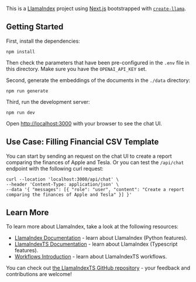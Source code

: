 This is a [LlamaIndex](https://www.llamaindex.ai/) project using [Next.js](https://nextjs.org/) bootstrapped with [`create-llama`](https://github.com/run-llama/LlamaIndexTS/tree/main/packages/create-llama).

## Getting Started

First, install the dependencies:

```
npm install
```

Then check the parameters that have been pre-configured in the `.env` file in this directory.
Make sure you have the `OPENAI_API_KEY` set.

Second, generate the embeddings of the documents in the `./data` directory:

```
npm run generate
```

Third, run the development server:

```
npm run dev
```

Open [http://localhost:3000](http://localhost:3000) with your browser to see the chat UI.

## Use Case: Filling Financial CSV Template

You can start by sending an request on the chat UI to create a report comparing the finances of Apple and Tesla.
Or you can test the `/api/chat` endpoint with the following curl request:

```
curl --location 'localhost:3000/api/chat' \
--header 'Content-Type: application/json' \
--data '{ "messages": [{ "role": "user", "content": "Create a report comparing the finances of Apple and Tesla" }] }'
```

## Learn More

To learn more about LlamaIndex, take a look at the following resources:

- [LlamaIndex Documentation](https://docs.llamaindex.ai) - learn about LlamaIndex (Python features).
- [LlamaIndexTS Documentation](https://ts.llamaindex.ai/docs/llamaindex) - learn about LlamaIndex (Typescript features).
- [Workflows Introduction](https://ts.llamaindex.ai/docs/llamaindex/guide/workflow) - learn about LlamaIndexTS workflows.

You can check out [the LlamaIndexTS GitHub repository](https://github.com/run-llama/LlamaIndexTS) - your feedback and contributions are welcome!
